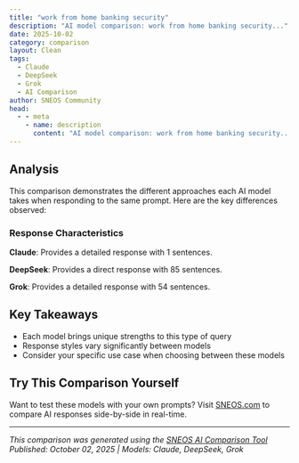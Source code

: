 ```yaml
---
title: "work from home banking security"
description: "AI model comparison: work from home banking security..."
date: 2025-10-02
category: comparison
layout: Clean
tags:
  - Claude
  - DeepSeek
  - Grok
  - AI Comparison
author: SNEOS Community
head:
  - - meta
    - name: description
      content: "AI model comparison: work from home banking security..."
---
```


<ChatComparison
  title="work from home banking security"
  prompt="work from home banking security"
  :responses='{
    "Claude": "# Work From Home Banking Security Best Practices\n\n## Network Security\n- **Use secure connections**: Connect via VPN when accessing banking systems\n- **Avoid public Wi-Fi**: Never access banking platforms on public networks\n- **Router security**: Ensure home router has WPA3 encryption and updated firmware\n- **Dedicated network**: Consider separate network/VLAN for work activities\n\n## Device Security\n- **Company-issued devices**: Use bank-provided equipment when possible\n- **Updated software**: Keep OS, browsers, and security software current\n- **Endpoint protection**: Install approved antivirus/anti-malware solutions\n- **Screen locks**: Enable automatic screen locks with strong passwords\n- **Webcam/microphone**: Cover when not in use; be aware of surroundings during calls\n\n## Access Controls\n- **Multi-factor authentication (MFA)**: Always enable for all banking systems\n- **Strong passwords**: Use unique, complex passwords with password managers\n- **Principle of least privilege**: Only access systems necessary for your role\n- **Session management**: Log out completely when stepping away\n\n## Physical Security\n- **Private workspace**: Work in areas where screens aren\u0027t visible to others\n- **Secure storage**: Lock away sensitive documents and devices\n- **Clean desk policy**: Remove/secure confidential materials when not working\n- **Visitor awareness**: Ensure household members can\u0027t overhear confidential calls\n\n## Data Protection\n- **Encryption**: Ensure all sensitive data is encrypted in transit and at rest\n- **No personal storage**: Don\u0027t save work files on personal devices/cloud storage\n- **Secure printing**: Use approved printers; properly dispose of printed materials\n- **Email security**: Use encrypted email for sensitive communications\n\n## Compliance Considerations\n- **Regulatory requirements**: Follow SOX, PCI DSS, GLBA, and other applicable regulations\n- **Documentation**: Maintain logs of security measures and incidents\n- **Regular training**: Stay updated on security policies and threat awareness\n- **Incident reporting**: Know procedures for reporting security concerns immediately\n\nWould you like me to elaborate on any specific aspect of banking security for remote work?",
    "DeepSeek": "Of course. Work-from-home (WFH) in the banking sector introduces a complex set of security challenges. The home network is now an extension of the bank\u0027s secure perimeter, and protecting it requires a multi-layered approach involving the bank, the employee, and technology.\n\nHere is a comprehensive breakdown of WFH banking security, covering key risks and essential controls.\n\n---\n\n### **1. Core Security Risks for WFH Banking**\n\n*   **The Unsecured Home Network:** Unlike a corporate office with firewalls and monitored networks, home Wi-Fi can be vulnerable. Weak passwords, outdated routers, and insecure connected devices (IoT) create entry points for attackers.\n*   **Phishing and Social Engineering:** Employees are the first line of defense. Attackers target remote workers with sophisticated phishing emails, SMS (smishing), and phone calls (vishing) pretending to be IT support, a manager, or a vendor to steal credentials.\n*   **Endpoint Security:** The employee\u0027s laptop is a critical asset. If it becomes infected with malware (e.g., keyloggers, ransomware) or is physically stolen, sensitive bank and customer data is at risk.\n*   **Data Leakage:** The risk of sensitive data being exposed accidentally (e.g., sending to a personal email, viewing on a personal device) or maliciously is significantly higher outside the controlled office environment.\n*   **Insider Threat:** The lack of physical oversight can, in rare cases, increase the risk of malicious activity by an employee.\n*   **Use of Personal Devices (\u0022Shadow IT\u0022):** Employees might be tempted to use personal computers, phones, or unapproved cloud services (like personal Dropbox) for work tasks, which are not secured to the bank\u0027s standards.\n\n---\n\n### **2. Essential Security Controls \u0026 Best Practices**\n\nA robust WFH security strategy is built on three pillars: **Technology, People, and Policy.**\n\n#### **A. Technology \u0026 Infrastructure (The Bank\u0027s Responsibility)**\n\n1.  **Multi-Factor Authentication (MFA/2FA):** **This is non-negotiable.** Access to any banking system (email, core banking platform, internal databases) must require a second form of verification beyond a password (e.g., a code from an authenticator app, a hardware token).\n2.  **Virtual Private Network (VPN):** A secure, encrypted tunnel should be used to connect to the bank\u0027s internal network. The bank must ensure the VPN is patched, uses strong encryption, and is configured for \u0022split tunneling\u0022 (where only work traffic goes through the VPN) to reduce the attack surface.\n3.  **Endpoint Detection and Response (EDR):** Go beyond traditional antivirus. EDR solutions actively monitor endpoints (laptops) for suspicious activity, can contain threats in real-time, and provide forensic data for investigations.\n4.  **Virtual Desktop Infrastructure (VDI):** A gold standard for security. Employees connect to a virtual desktop hosted on the bank\u0027s secure servers. No data is stored on the local device; it\u0027s just a display. This prevents data loss even if the laptop is compromised.\n5.  **Privileged Access Management (PAM):** Strictly control and monitor access to critical systems. Employees should only have the access necessary to perform their job functions (Principle of Least Privilege).\n6.  **Data Loss Prevention (DLP):** Implement systems that can detect and block the unauthorized transfer of sensitive data (e.g., large file uploads to personal cloud storage, emails with customer account numbers).\n\n#### **B. Employee Responsibilities \u0026 Training (The Human Firewall)**\n\n1.  **Security Awareness Training:** Regular, mandatory training on:\n    *   Identifying phishing attempts (simulated phishing tests are highly effective).\n    *   Safe password hygiene (using a password manager).\n    *   Recognizing social engineering tactics.\n    *   Reporting lost devices or suspicious activity immediately.\n2.  **Secure Home Workspace:**\n    *   **Physical Security:** Work in a private room where screens cannot be seen by family or visitors. Lock the computer when stepping away.\n    *   **Wi-Fi Security:** Ensure the home router uses WPA2/WPA3 encryption and a strong, unique password. The default admin password for the router must be changed.\n    *   **Device Hygiene:** Prohibit family members from using the work-issued device. Keep personal software (games, unapproved chat apps) off the work device.\n3.  **Clear Desk/Clear Screen Policy:** Sensitive physical documents should be locked away, and the computer should be locked when not in use.\n\n#### **C. Policies \u0026 Governance (The Organizational Framework)**\n\n1.  **Formal WFH Security Policy:** A clear, documented policy that outlines acceptable use, security requirements, and employee responsibilities. This should be signed by all employees.\n2.  **Incident Response Plan:** A specific plan for security incidents originating from a WFH context. Who do you call? What are the steps to contain a breach from a home network?\n3.  **Regular Audits and Compliance Checks:** The bank\u0027s security team should have the ability (with clear legal and HR guidelines) to perform security checks on remote devices to ensure compliance with policies (e.g., checking for updated software, enabled firewalls).\n\n---\n\n### **3. Sample WFH Security Checklist for a Bank Employee**\n\n*   [ ] I have connected to the corporate VPN before accessing any internal systems.\n*   [ ] I have successfully authenticated using MFA for all my logins today.\n*   [ ] My work laptop is patched with the latest OS and security updates.\n*   [ ] My home Wi-Fi network is secured with a strong, unique password (WPA2/WPA3).\n*   [ ] I am working in a private area where my screen cannot be seen by others.\n*   [ ] I have locked my screen before leaving my desk.\n*   [ ] I have verified the sender of any email requesting sensitive information or actions.\n*   [ ] I am not using my personal devices (USB drives, personal cloud) for work tasks.\n*   [ ] I know the procedure for immediately reporting a lost device or a security concern.\n\n### **Conclusion**\n\nWork-from-home is a permanent feature of the modern banking landscape. Its security cannot be an afterthought. By implementing a **\u0022Zero Trust\u0022** mindset\u2014\u0022never trust, always verify\u0022\u2014banks can build a resilient security posture that protects their assets, their customers, and their reputation, regardless of where their employees are located. The key is a balanced combination of robust technology, continuous employee education, and clear, enforceable policies.",
    "Grok": "Working from home (WFH) in the banking sector requires stringent security measures due to the sensitive nature of financial data and transactions. Ensuring robust cybersecurity and protecting customer information is critical to prevent data breaches, fraud, and other cyber threats. Below are key considerations and best practices for maintaining banking security while working from home:\n\n---\n\n### **1. Secure Network and Connectivity**\n- **Use a Secure Internet Connection**: Avoid public Wi-Fi for banking tasks. Use a private, password-protected home network with strong encryption (e.g., WPA3 or WPA2).\n- **Set Up a VPN**: Use a Virtual Private Network (VPN) provided by your employer to encrypt your internet traffic and secure data transmission between your device and the bank\u2019s servers.\n- **Enable Two-Factor Authentication (2FA)**: Add an extra layer of security for VPN access and other banking systems by requiring a second form of verification (e.g., a code sent to your phone).\n- **Update Router Firmware**: Ensure your router firmware is updated to patch any vulnerabilities.\n\n---\n\n### **2. Device Security**\n- **Use Employer-Provided Devices**: If possible, use laptops or desktops provided by your employer, as they are typically pre-configured with security software and policies.\n- **Install Security Software**: Ensure devices have up-to-date antivirus, anti-malware, and firewall software installed.\n- **Enable Encryption**: Encrypt sensitive data on your device to protect it in case of theft or unauthorized access.\n- **Keep Software Updated**: Regularly update your operating system, browsers, and applications to protect against vulnerabilities.\n- **Lock Your Device**: Use strong passwords or biometric authentication to lock your device when not in use.\n- **Avoid Personal Use**: Refrain from using work devices for personal activities (e.g., social media, personal email) to reduce the risk of malware or phishing attacks.\n\n---\n\n### **3. Data Protection**\n- **Follow Data Handling Policies**: Adhere to your bank\u2019s policies on handling sensitive customer data, including encryption, storage, and transmission.\n- **Avoid Printing Sensitive Data**: If printing is necessary, ensure documents are stored securely and shredded when no longer needed.\n- **Use Secure File Sharing**: Use approved, encrypted tools for sharing files with colleagues or clients, avoiding personal email or unsecure platforms.\n- **Backup Data Securely**: If backups are necessary, use encrypted storage solutions and follow company guidelines.\n\n---\n\n### **4. Phishing and Social Engineering Awareness**\n- **Be Cautious of Emails and Calls**: Be vigilant about unsolicited emails, texts, or phone calls requesting personal or banking information. Verify the sender or caller through official channels.\n- **Avoid Clicking Suspicious Links**: Do not click on links or download attachments from unknown or unverified sources.\n- **Employee Training**: Participate in cybersecurity training provided by your employer to recognize phishing attempts and other social engineering tactics.\n\n---\n\n### **5. Remote Access Security**\n- **Secure Remote Desktop Tools**: If using remote desktop software to access office systems, ensure it is secured with strong passwords and 2FA.\n- **Log Out After Use**: Always log out of banking systems and applications when your work is complete to prevent unauthorized access.\n- **Monitor Access**: If you suspect unusual activity on your accounts or systems, report it immediately to your IT or security team.\n\n---\n\n### **6. Physical Security**\n- **Secure Work Environment**: Work in a private space where others cannot view your screen or access your work materials.\n- **Use Privacy Screens**: Attach privacy filters to your monitor to prevent \u0022shoulder surfing\u0022 by others in your household or public spaces.\n- **Store Devices and Documents Safely**: Keep devices and any physical documents in a locked drawer or safe when not in use.\n\n---\n\n### **7. Compliance with Policies and Regulations**\n- **Follow Bank Policies**: Adhere to your organization\u2019s WFH security policies and procedures, including acceptable use of devices and systems.\n- **Comply with Regulations**: Ensure compliance with industry standards and regulations such as GDPR, PCI DSS, or other regional data protection laws relevant to banking.\n- **Report Incidents**: Immediately report any security incidents, such as data leaks or suspicious activity, to your employer\u2019s security team.\n\n---\n\n### **8. IT Support and Monitoring**\n- **Regular Security Audits**: Work with your IT team to ensure your home setup complies with security standards through periodic audits.\n- **Endpoint Detection and Response (EDR)**: Ensure your device is monitored for threats using EDR tools provided by your employer.\n- **Contact IT for Issues**: If you encounter technical issues or suspect a breach, contact your IT support team rather than attempting to resolve it yourself.\n\n---\n\n### **9. Employee Best Practices**\n- **Maintain Confidentiality**: Avoid discussing sensitive banking matters in public or over unsecured communication channels.\n- **Stay Updated**: Keep yourself informed about the latest cybersecurity threats and best practices through regular training or updates from your employer.\n- **Limit Software Installation**: Do not install unauthorized software or apps on work devices, as they may introduce vulnerabilities.\n\n---\n\nBy implementing these security measures, banking professionals can minimize risks while working from home and ensure the safety of sensitive financial data. Always follow your organization\u2019s specific guidelines and policies, as they may have additional requirements tailored to their operations. If you\u2019re unsure about any aspect of WFH security, reach out to your IT or security team for assistance."
  }'
  published-date="14:24"
/>

## Analysis

This comparison demonstrates the different approaches each AI model takes when responding to the same prompt. Here are the key differences observed:

### Response Characteristics

**Claude**: Provides a detailed response with 1 sentences. 

**DeepSeek**: Provides a direct response with 85 sentences. 

**Grok**: Provides a detailed response with 54 sentences. 

## Key Takeaways

- Each model brings unique strengths to this type of query
- Response styles vary significantly between models
- Consider your specific use case when choosing between these models

## Try This Comparison Yourself

Want to test these models with your own prompts? Visit [SNEOS.com](https://sneos.com) to compare AI responses side-by-side in real-time.

---

*This comparison was generated using the [SNEOS AI Comparison Tool](https://sneos.com)*
*Published: October 02, 2025 | Models: Claude, DeepSeek, Grok*
